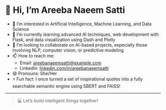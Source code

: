 # 👋 Hi, I’m Areeba Naeem Satti

- 👀 I’m interested in Artificial Intelligence, Machine Learning, and Data Science  
- 🌱 I’m currently learning advanced AI techniques, web development with Flask, and data visualization using Dash and Plotly  
- 💞️ I’m looking to collaborate on AI-based projects, especially those involving NLP, computer vision, or predictive modeling  
- 📫 How to reach me:  
  - Email: areebanaeemsatti@example.com  
  - LinkedIn: [linkedin.com/in/areebanaeemsatti](https://linkedin.com/in/areebanaeemsatti)  
- 😄 Pronouns: She/Her  
- ⚡ Fun fact: I once turned a set of inspirational quotes into a fully searchable semantic engine using SBERT and FAISS!

---

> 💻 Let’s build intelligent things together!

<!---
Areebanaeemsatti/Areebanaeemsatti is a ✨ special ✨ repository because its `README.md` (this file) appears on your GitHub profile.
You can click the Preview link to take a look at your changes.
--->
